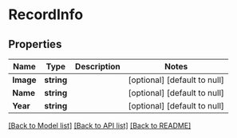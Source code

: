 # RecordInfo

## Properties
Name | Type | Description | Notes
------------ | ------------- | ------------- | -------------
**Image** | **string** |  | [optional] [default to null]
**Name** | **string** |  | [optional] [default to null]
**Year** | **string** |  | [optional] [default to null]

[[Back to Model list]](../README.md#documentation-for-models) [[Back to API list]](../README.md#documentation-for-api-endpoints) [[Back to README]](../README.md)

